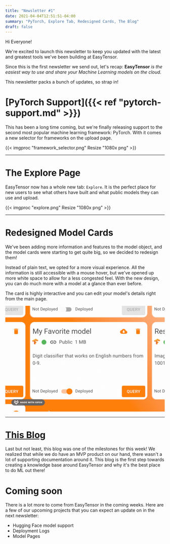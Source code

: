 ```yaml
---
title: "Newsletter #1"
date: 2021-04-04T12:51:51-04:00
summary: "PyTorch, Explore Tab, Redesigned Cards, The Blog"
draft: false
---
```


Hi Everyone!

We're excited to launch this newsletter to keep you updated with the latest and greatest tools we've been building at EasyTensor.

Since this is the first newsletter we send out, let's recap: **EasyTensor** _is the easiest way to use and share your Machine Learning models on the cloud_.

This newsletter packs a bunch of updates, so strap in!

# [PyTorch Support]({{< ref "pytorch-support.md" >}})

This has been a long time coming, but we're finally releasing support to the second most popular machine learning framework: PyTorch. With it comes a new selector for frameworks on the upload page.

{{< imgproc "framework_selector.png" Resize "1080x png" >}}

---

# The Explore Page

EasyTensor now has a whole new tab: `Explore`. It is the perfect place for new users to see what others have built and what public models they can use and upload.

{{< imgproc "explore.png" Resize "1080x png" >}}

---

# Redesigned Model Cards

We've been adding more information and features to the model object, and the model cards were starting to get quite big, so we decided to redesign them!

Instead of plain text, we opted for a more visual experience. All the information is still accessible with a mouse hover, but we've opened up more white space to allow for a less congested feel. With the new design, you can do much more with a model at a glance than ever before.

The card is highly interactive and you can edit your model's details right from the main page.

![Model Card](model_card_resized.gif)

---

# [This Blog](https://blog.easytensor.com)

Last but not least, this blog was one of the milestones for this week! We realized that while we do have an MVP product on our hand, there wasn't a lot of supporting documentation around it. This blog is the first step towards creating a knowledge base around EasyTensor and why it's the best place to do ML out there!

# Coming soon

There is a lot more to come from EasyTensor in the coming weeks. Here are a few of our upcoming projects that you can expect an update on in the next newsletter:

- Hugging Face model support
- Deployment Logs
- Model Pages
